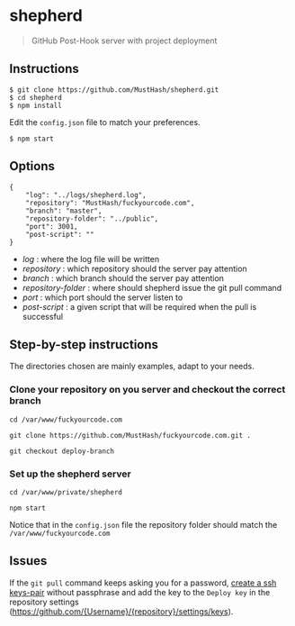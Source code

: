 shepherd
========

> GitHub Post-Hook server with project deployment

## Instructions

```
$ git clone https://github.com/MustHash/shepherd.git
$ cd shepherd
$ npm install
```

Edit the `config.json` file to match your preferences.

```
$ npm start
```

## Options

```
{
    "log": "../logs/shepherd.log",
    "repository": "MustHash/fuckyourcode.com",
    "branch": "master",
    "repository-folder": "../public",
    "port": 3001,
    "post-script": ""
}
```

 * _log_ : where the log file will be written
 * _repository_ : which repository should the server pay attention
 * _branch_ : which branch should the server pay attention
 * _repository-folder_ : where should shepherd issue the git pull command
 * _port_ : which port should the server listen to
 * _post-script_ : a given script that will be required when the pull is successful

## Step-by-step instructions

The directories chosen are mainly examples, adapt to your needs.

### Clone your repository on you server and checkout the correct branch

```
cd /var/www/fuckyourcode.com
```
```
git clone https://github.com/MustHash/fuckyourcode.com.git .
```
```
git checkout deploy-branch
```

### Set up the shepherd server

```
cd /var/www/private/shepherd
```
```
npm start
```

Notice that in the `config.json` file the repository folder should match the `/var/www/fuckyourcode.com`

## Issues

If the `git pull` command keeps asking you for a password, [create a ssh keys-pair](https://help.github.com/articles/generating-ssh-keys) without passphrase
and add the key to the `Deploy key` in the repository settings (https://github.com/{Username}/{repository}/settings/keys).
